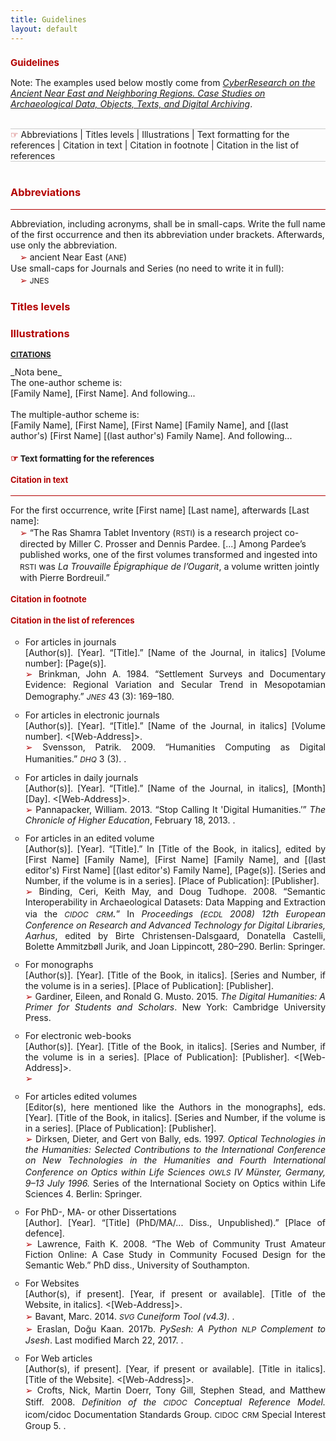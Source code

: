 ```yaml
---
title: Guidelines
layout: default
---
```


<h2 style="color:#b30000; font-size: 15px">Guidelines</h2>
<p>Note: The examples used below mostly come from <em><a href="http://ane-research-humanities.science/docs/CyberResearch-vol1" target="_blank">CyberResearch on the Ancient Near East and Neighboring Regions. Case Studies on Archaeological Data, Objects, Texts, and Digital Archiving</a></em>.</p>
<br >
<hr style="height:0; margin:0; background:transparent; border-bottom:0.5px solid #cccccc;" />
<span style="border: 0">
  <span style="color:#b30000; font-size: 14px;">&#9758;</span> <a>Abbreviations</a> | <a>Titles levels</a> | <a>Illustrations</a> | <a>Text formatting for the references</a> |  <a>Citation in text</a> | <a>Citation in footnote</a> | <a>Citation in the list of references</a> 
  </span>
  
<hr style="height:0; margin:0; background:transparent; border-bottom:0.5px solid #cccccc;" />
<br />
<h3 style="color:#b30000;">Abbreviations</h3>
<hr style="height:0; margin:0; background:transparent; border-bottom:0.5px solid #b30000;" />
<p>Abbreviation, including acronyms, shall be in small-caps. Write the full name of the first occurrence and then its abbreviation under brackets. Afterwards, use only the abbreviation. <br />
<span style="color:#b30000; font-size: 14px; padding-left: 15px">&#x27A2;</span> ancient Near East (<span style="font-variant: small-caps; font-size: 17px;">ane</span>)<br />
Use small-caps for Journals and Series (no need to write it in full): <br />
<span style="color:#b30000; font-size: 14px; padding-left: 15px">&#x27A2;</span> <span style="font-variant: small-caps; font-size: 17px;">jnes</span></p>

<h3 style="color:#b30000;">Titles levels</h3>

<h3 style="color:#b30000;">Illustrations</h3>

<h3 style="font-size: 12px;"><u>CITATIONS</u></h3>
_Nota bene_
<br />
The one-author scheme is:<br />
[Family Name], [First Name]. And following...<br />
<br />
The multiple-author scheme is:<br />
[Family Name], [First Name], [First Name] [Family Name], and [(last author's) [First Name] [(last author's) Family Name]. And following...
<h4 style="font-size: 13px"><span style="color:#b30000; font-size: 14px;">&#9758;</span> Text formatting for the references</h4>


<h4 style="font-size: 13px; color:#b30000;">Citation in text</h4>
<hr style="height:0; margin:0; background:transparent; border-bottom:0.5px solid #b30000;" />
<p>For the first occurrence, write [First name] [Last name], afterwards [Last name]: <br />
<span style="padding-left: 15px; display: inline-block"><span style="color:#b30000; font-size: 14px;">&#x27A2;</span> “The Ras Shamra Tablet Inventory (<span style="font-variant: small-caps; font-size: 17px;">rsti</span>) is a research project co-directed by Miller C. Prosser and Dennis Pardee. [...] Among Pardee’s published works, one of the first volumes transformed and ingested into <span style="font-variant: small-caps; font-size: 17px;">rsti</span> was <em>La Trouvaille Épigraphique de l’Ougarit</em>, a volume written jointly with Pierre Bordreuil.”</span></p>

<h4 style="font-size: 13px; color:#b30000;">Citation in footnote</h4>

<h4 style="font-size: 13px; color:#b30000;">Citation in the list of references</h4>

<ul style="list-style-type: circle;">
<li style="padding-bottom: 12px; text-align: justify">For articles in journals<br />
[Author(s)]. [Year]. “[Title].” [Name of the Journal, in italics] [Volume number]: [Page(s)].<br />
<span style="color:#b30000; font-size: 14px;">&#x27A2;</span> Brinkman, John A. 1984. “Settlement Surveys and Documentary Evidence: Regional Variation and Secular Trend in Mesopotamian Demography.” <span style="font-variant: small-caps; font-size: 17px; font-style: italic;">jnes</span> 43 (3): 169–180.</li>

<li style="padding-bottom: 12px; text-align: justify">For articles in electronic journals<br />
[Author(s)]. [Year]. “[Title].” [Name of the Journal, in italics] [Volume number]. <[Web-Address]>.<br />
<span style="color:#b30000; font-size: 14px;">&#x27A2;</span> Svensson, Patrik. 2009. “Humanities Computing as Digital Humanities.” <span style="font-variant: small-caps; font-size: 17px; font-style: italic;">dhq</span> 3 (3). <http://digitalhumanities.org/dhq/vol/3/3/000065/000065.html>.</li>

<li style="padding-bottom: 12px; text-align: justify">For articles in daily journals<br />
[Author(s)]. [Year]. “[Title].” [Name of the Journal, in italics], [Month] [Day]. <[Web-Address]>.<br />
<span style="color:#b30000; font-size: 14px;">&#x27A2;</span> Pannapacker, William. 2013. “Stop Calling It 'Digital Humanities.’” <em>The Chronicle of Higher Education</em>, February 18, 2013. <http://www.chronicle.com/article/Stop-Calling-
It-Digital/137325>.</li>

<li style="padding-bottom: 12px; text-align: justify">For articles in an edited volume<br />
  [Author(s)]. [Year]. “[Title].” In [Title of the Book, in italics], edited by [First Name] [Family Name], [First Name] [Family Name], and [(last editor's) First Name] [(last editor's) Family Name], [Page(s)]. [Series and Number, if the volume is in a series]. [Place of Publication]: [Publisher].<br />
  <span style="color:#b30000; font-size: 14px;">&#x27A2;</span> Binding, Ceri, Keith May, and Doug Tudhope. 2008. “Semantic Interoperability in Archaeological Datasets: Data Mapping and Extraction via the <span style="font-variant: small-caps; font-size: 17px; font-style: italic;">cidoc crm.</span>” In <em>Proceedings (<span style="font-variant: small-caps; font-size: 17px;">ecdl</span> 2008) 12th European Conference on Research and Advanced Technology for Digital Libraries, Aarhus</em>, edited by Birte Christensen-Dalsgaard, Donatella Castelli, Bolette Ammitzbøll Jurik, and Joan Lippincott, 280–290. Berlin: Springer.</li>

<li style="padding-bottom: 12px; text-align: justify">For monographs<br />
[Author(s)]. [Year]. [Title of the Book, in italics]. [Series and Number, if the volume is in a series]. [Place of Publication]: [Publisher].<br />
<span style="color:#b30000; font-size: 14px;">&#x27A2;</span> Gardiner, Eileen, and Ronald G. Musto. 2015. <em>The Digital Humanities: A Primer for Students and Scholars</em>. New York: Cambridge University Press.</li>

<li style="padding-bottom: 12px; text-align: justify">For electronic web-books<br />
[Author(s)]. [Year]. [Title of the Book, in italics]. [Series and Number, if the volume is in a series]. [Place of Publication]: [Publisher]. <[Web-Address]>.<br />
<span style="color:#b30000; font-size: 14px;">&#x27A2;</span> </li>

<li style="padding-bottom: 12px; text-align: justify">For articles edited volumes<br />
[Editor(s), here mentioned like the Authors in the monographs], eds. [Year]. [Title of the Book, in italics]. [Series and Number, if the volume is in a series]. [Place of Publication]: [Publisher].<br />
<span style="color:#b30000; font-size: 14px;">&#x27A2;</span> Dirksen, Dieter, and Gert von Bally, eds. 1997. <em>Optical  Technologies in the Humanities: Selected Contributions to the International Conference on New Technologies in the Humanities and Fourth International Conference on Optics within Life Sciences <span style="font-variant: small-caps; font-size: 17px; font-style: italic;">owls</span> IV Münster, Germany, 9–13 July 1996.</em> Series of the International Society on Optics within Life Sciences 4. Berlin: Springer.</li>

<li style="padding-bottom: 12px; text-align: justify">For PhD-, MA- or other Dissertations<br />
[Author]. [Year]. “[Title] (PhD/MA/... Diss., Unpublished).” [Place of defence].<br />
<span style="color:#b30000; font-size: 14px;">&#x27A2;</span> Lawrence, Faith K. 2008. “The Web of Community Trust Amateur Fiction Online: A Case Study in Community Focused Design for the Semantic Web.” PhD diss., University of Southampton.</li>

<li style="padding-bottom: 12px; text-align: justify">For Websites<br />
[Author(s), if present]. [Year, if present or available]. [Title of the Website, in italics]. <[Web-Address]>.<br />
<span style="color:#b30000; font-size: 14px;">&#x27A2;</span> Bavant, Marc. 2014. <em><span style="font-variant: small-caps; font-size: 17px; font-style: italic;">svg</span> Cuneiform Tool (v4.3)</em>. <http://kursoj.pagesperso-orange.fr/cunei/>.<br />
<span style="color:#b30000; font-size: 14px;">&#x27A2;</span> Eraslan, Doğu Kaan. 2017b. <em>PySesh: A Python <span style="font-variant: small-caps; font-size: 17px; font-style: italic;">nlp</span> Complement to Jsesh</em>. Last modified March 22, 2017. <https://github.com/D-K-E/PySesh>.</li>

<li style="padding-bottom: 12px; text-align: justify">For Web articles<br />
[Author(s), if present]. [Year, if present or available]. [Title in italics]. [Title of the Website]. <[Web-Address]>.<br />
<span style="color:#b30000; font-size: 14px;">&#x27A2;</span> Crofts, Nick, Martin Doerr, Tony Gill, Stephen Stead, and Matthew Stiff. 2008. <em>Definition of the <span style="font-variant: small-caps; font-size: 17px; font-style: italic;">cidoc</span> Conceptual Reference Model.</em> icom/cidoc Documentation Standards Group. <span style="font-variant: small-caps; font-size: 17px;">cidoc crm</span> Special Interest Group 5. <http://www.cidoc-crm.org/get-lastofficial-release>.</li>
</ul>
